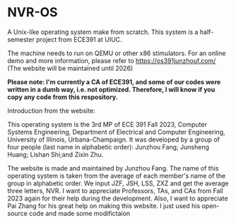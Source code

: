 # NVR-OS
A Unix-like operating system make from scratch. This system is a half-semester project from ECE391 at UIUC.

The machine needs to run on QEMU or other x86 stimulators. For an online demo and more information, please refer to https://os391junzhouf.com/ (The website will be maintained until 2026)

**Please note: I'm currently a CA of ECE391, and some of our codes were written in a dumb way, i.e. not optimized.  Therefore, I will know if you copy any code from this respository.**




Introduction from the website:

This operating system is the 3rd MP of ECE 391 Fall 2023, Computer Systems Engineering,
Department of Electrical and Computer Engineering, University of Illinois, Urbana-Champaign.
It was developed by a group of four people (last name in alphabetic order):
Junzhou Fang;
Junsheng Huang;
Lishan Shi;and
Zixin Zhu.

The website is made and maintained by Junzhou Fang.
The name of this operating system is taken from the average of each member's name of the group in alphabetic order. We input JZF, JSH, LSS, ZXZ and get the average three letters, NVR.
I want to appreciate Professors, TAs, and CAs from Fall 2023 again for their help during the development.
Also, I want to appreciate Pai Zhang for his great help on making this website. I just used his open-source code and made some modifictaion
